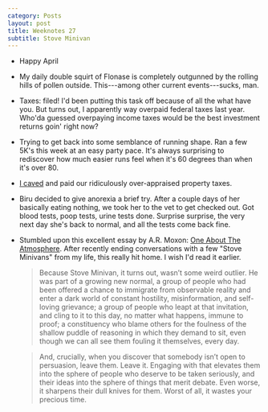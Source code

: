 ```yaml
---
category: Posts
layout: post
title: Weeknotes 27
subtitle: Stove Minivan
---
```

- Happy April
- My daily double squirt of Flonase is completely outgunned by the rolling
  hills of pollen outside. This---among other current events---sucks, man.
- Taxes: filed! I'd been putting this task off because of all the what have
  you. But turns out, I apparently way overpaid federal taxes last year. Who'da
  guessed overpaying income taxes would be the best investment returns goin'
  right now?
- Trying to get back into some semblance of running shape. Ran a few 5K's this
  week at an easy party pace. It's always surprising to rediscover how much
  easier runs feel when it's 60 degrees than when it's over 80.
- [I caved](/posts/2025/03/23/weeknotes-25#cog-in-machine) and paid our
  ridiculously over-appraised property taxes.
- Biru decided to give anorexia a brief try. After a couple days of her basically
  eating nothing, we took her to the vet to get checked out. Got blood tests,
  poop tests, urine tests done. Surprise surprise, the very next day she's back
  to normal, and all the tests come back fine.
- Stumbled upon this excellent essay by A.R. Moxon: [One About The
  Atmosphere](https://www.the-reframe.com/one-about-the-atmosphere-reprise/).
  After recently ending conversations with a few "Stove Minivans" from my life,
  this really hit home. I wish I'd read it earlier.
  > Because Stove Minivan, it turns out, wasn’t some weird outlier. He was part
  > of a growing new normal, a group of people who had been offered a chance to
  > immigrate from observable reality and enter a dark world of constant
  > hostility, misinformation, and self-loving grievance; a group of people who
  > leapt at that invitation, and cling to it to this day, no matter what
  > happens, immune to proof; a constituency who blame others for the foulness
  > of the shallow puddle of reasoning in which they demand to sit, even though
  > we can all see them fouling it themselves, every day.

  > And, crucially, when you discover that somebody isn’t open to persuasion,
  > leave them. Leave it. Engaging with that elevates them into the sphere of
  > people who deserve to be taken seriously, and their ideas into the sphere
  > of things that merit debate. Even worse, it sharpens their dull knives for
  > them. Worst of all, it wastes your precious time.
